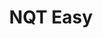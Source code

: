 ---
layout: landing
title: NQT Easy
permalink: /nqt-easy/
imports:
- name: jquery
  load: first
- name: bootstrap-css
  load: last
scripts: service
---